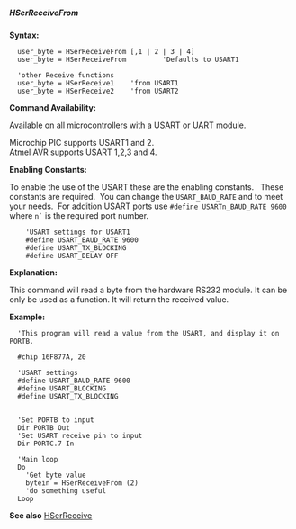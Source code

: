 <div class="section">

<div class="titlepage">

<div>

<div>

##### <span id="_hserreceivefrom"></span>HSerReceiveFrom

</div>

</div>

</div>

<span class="strong">**Syntax:**</span>

``` screen
  user_byte = HSerReceiveFrom [,1 | 2 | 3 | 4]
  user_byte = HSerReceiveFrom         'Defaults to USART1

  'other Receive functions
  user_byte = HSerReceive1    'from USART1
  user_byte = HSerReceive2    'from USART2
```

<span class="strong">**Command Availability:**</span>

Available on all microcontrollers with a USART or UART module.  

Microchip PIC supports USART1 and 2.  
Atmel AVR supports USART 1,2,3 and 4.

<span class="strong">**Enabling Constants:**</span>

To enable the use of the USART these are the enabling constants.   These
constants are required.  You can change the `USART_BAUD_RATE` and to
meet your needs.  For addition USART ports use
`#define USARTn_BAUD_RATE 9600` where `` n` `` is the required port
number.

``` screen
    'USART settings for USART1
    #define USART_BAUD_RATE 9600
    #define USART_TX_BLOCKING
    #define USART_DELAY OFF
```

<span class="strong">**Explanation:**</span>

This command will read a byte from the hardware RS232 module. It can be
only be used as a function. It will return the received value.

<span class="strong">**Example:**</span>

``` screen
  'This program will read a value from the USART, and display it on PORTB.

  #chip 16F877A, 20

  'USART settings
  #define USART_BAUD_RATE 9600
  #define USART_BLOCKING
  #define USART_TX_BLOCKING


  'Set PORTB to input
  Dir PORTB Out
  'Set USART receive pin to input
  Dir PORTC.7 In

  'Main loop
  Do
    'Get byte value
    bytein = HSerReceiveFrom (2)
    'do something useful
  Loop
```

<span class="strong">**See also**</span>
<a href="_hserreceive.html" class="link" title="HSerReceive">HSerReceive</a>

</div>
